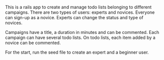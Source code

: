 This is a rails app to create and manage todo lists belonging to different campaigns. There are two types of users: experts and novices. Everyone can sign-up as a novice. Experts can change the status and type of novices.

Campaigns have a title, a duration in minutes and can be commented. Each campaign can have several todo lists. On todo lists, each item added by a novice can be commented.

For the start, run the seed file to create an expert and a beginner user.
